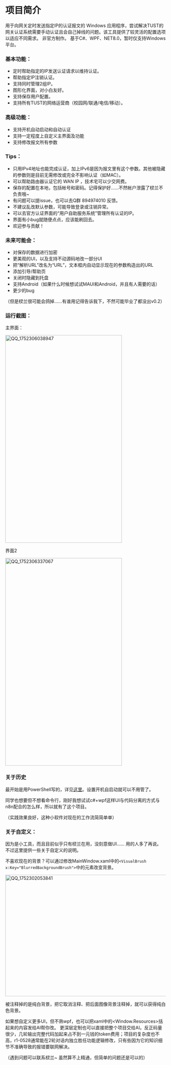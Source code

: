 

# 项目简介

用于向网关定时发送指定IP的认证报文的 Windows 应用程序，尝试解决TUST的网关认证系统需要手动认证且会自己掉线的问题。该工具提供了较灵活的配置选项以适应不同需求。
非官方制作。
基于C#、WPF、NET8.0，暂时仅支持Windows平台。


### **基本功能：**

- 定时帮助指定的IP发送认证请求以维持认证。
- 帮助指定IP注销认证。
- 支持同时管理2组IP。
- 图形化界面，对小白友好。
- 支持保存用户配置。
- 支持所有TUST的网络运营商（校园网/联通/电信/移动）。


### **高级功能：**

- 支持开机自动启动和自动认证
- 支持一定程度上自定义主界面及功能
- 支持修改报文所有参数


### **Tips：**

- 只用IPv4地址也能完成认证，加上IPv6是因为报文里有这个参数。其他被隐藏的参数则是目前无需修改或完全不影响认证（如MAC）。
- 可以帮助路由器认证它的 WAN IP ，技术宅可以少交网费。
- 保存的配置在本地，包括帐号和密码。记得保护好……不然帐户泄露了棂兰不负责哦~
- 有问题可以提issue，也可以去Q群 894974010 反馈。
- 不建议乱改默认参数，可能导致登录或注销异常。
- 可以去官方认证界面的“用户自助服务系统”管理所有认证的IP。
- 界面有小bug就随便点点，应该能刷回去。
- 欢迎参与贡献！


### **未来可能会：**

- 对保存的数据进行加密
- 更美观的UI，以及支持不动源码地改一部分UI
- 把“解析URL”改名为“URL”，文本框内自动显示现在的参数构造出的URL
- 添加引导/帮助页
- 关闭时隐藏到托盘
- 支持Android（如果什么时候想试试MAUI和Android，并且有人需要的话）
- 更少的bug

（但是棂兰很可能会鸽掉……有谁用记得告诉我下，不然可能毕业了都没出v0.2）




### 运行截图：

主界面：

<img width="366" height="653" alt="QQ_1752306038947" src="https://github.com/user-attachments/assets/3a8bd109-6112-4f0a-96f5-45a216721e5f" />

界面2
       
<img width="366" height="653" alt="QQ_1752306337067" src="https://github.com/user-attachments/assets/e57f28bd-f500-43dc-a24e-5631373694e6" />




### 关于历史

最开始是用PowerShell写的，详见[这里](https://blog.csdn.net/Lynlane/article/details/142895015)。设置开机自启动就可以不用管了。

同学也想要但不想看命令行，刚好我想试试c#+wpf这样UI与代码分离的方式与n8n配合的怎么样，所以就有了这个项目。

（实践效果良好，这种小软件对现在的工作流简简单单）




### **关于自定义：**

因为是小工具，而且目前似乎只有棂兰在用，没刻意做UI…… 用的人多了再说。不过这里提供一些关于自定义的说明。

不喜欢现在的背景？可以通过修改MainWindow.xaml中的`<VisualBrush x:Key="BlurredBackgroundBrush">`中的元素改变背景。

<img width="848" height="382" alt="QQ_1752302053841" src="https://github.com/user-attachments/assets/83c57c57-af1c-4888-82b1-104391ff24fa" />

被注释掉的是纯白背景，把它取消注释、把后面图像背景注释掉，就可以获得纯白色背景。

如果想自定义更多UI，但不熟wpf，也可以把xaml中的<Window.Resources>括起来的内容发给AI帮你改。
更深层定制也可以直接把整个项目交给AI。反正码量很少，几轮输出完整代码加起来占不到一元钱的token费用；项目的复杂度也不高，r1-0528通常能在2轮对话内独立胜任功能逻辑修改，只有些因为它的知识细节不准确导致的报错要联网解决。

（遇到问题可以联系棂兰~ 虽然算不上精通，但简单的问题还是可以的）


